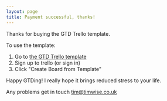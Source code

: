 ```yaml
---
layout: page
title: Payment successful, thanks!
---
```


Thanks for buying the GTD Trello template.

To use the template:

1. Go to [the GTD Trello template](https://trello.com/b/4L9ezgRP/gtd/timabell2/recommend)
2. Sign up to trello (or sign in)
3. Click "Create Board from Template"

Happy GTDing! I really hope it brings reduced stress to your life.

Any problems get in touch <tim@timwise.co.uk>
